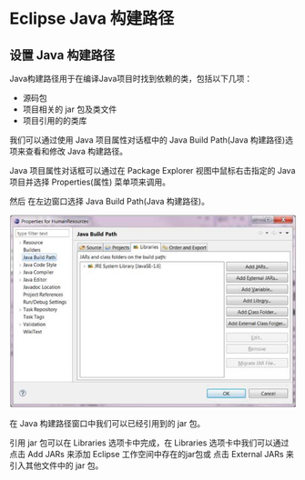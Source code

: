 # Eclipse Java 构建路径


## 设置 Java 构建路径

Java构建路径用于在编译Java项目时找到依赖的类，包括以下几项：

* 源码包
* 项目相关的 jar 包及类文件
* 项目引用的的类库

我们可以通过使用 Java 项目属性对话框中的 Java Build Path(Java 构建路径)选项来查看和修改 Java 构建路径。

Java 项目属性对话框可以通过在 Package Explorer 视图中鼠标右击指定的 Java 项目并选择 Properties(属性) 菜单项来调用。

然后 在左边窗口选择 Java Build Path(Java 构建路径)。

![1](images/1.jpg) 

在 Java 构建路径窗口中我们可以已经引用到的 jar 包。

引用 jar 包可以在 Libraries 选项卡中完成，在 Libraries 选项卡中我们可以通过点击 Add JARs 来添加 Eclipse 工作空间中存在的jar包或 点击 External JARs 来引入其他文件中的 jar 包。
